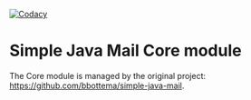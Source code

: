 [![Codacy](https://img.shields.io/codacy/grade/0dd0949809c64a07b7c89815f9ba6238.svg?style=flat)](https://www.codacy.com/app/simple-java-mail/core-test-module)

# Simple Java Mail Core module

The Core module is managed by the original project: https://github.com/bbottema/simple-java-mail.